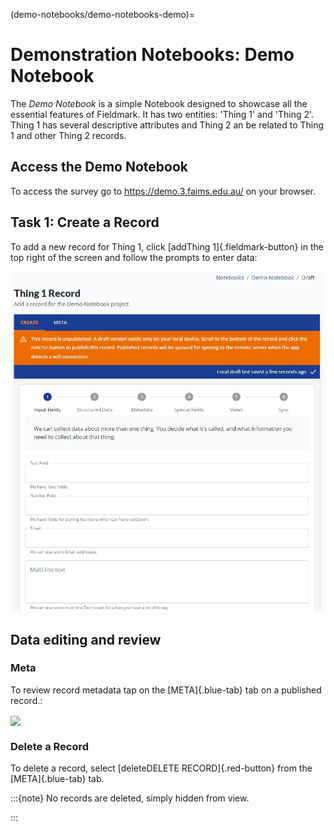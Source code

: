 (demo-notebooks/demo-notebooks-demo)=
# Demonstration Notebooks: Demo Notebook

The *Demo Notebook* is a simple Notebook designed to showcase all the essential features of Fieldmark. It has two entities: 'Thing 1' and 'Thing 2'. Thing 1 has several descriptive attributes and Thing 2 an be related to Thing 1 and other Thing 2 records.

## Access the Demo Notebook

To access the survey go to <https://demo.3.faims.edu.au/> on your browser.

## Task 1: Create a Record
To add a new record for Thing 1, click [<span class="material-icons">add</span>Thing 1]{.fieldmark-button} in the top right of the screen and follow the prompts to enter data:

![Enter data for Thing 1](demo-notebooks-demo-images/demonotebook_screen1.jpg)

## Data editing and review


### Meta
To review record metadata tap on the [META]{.blue-tab} tab on a published record.:

<!-- :::{image} demo-notebooks-campus-images/meta-demo.3.faims.edu.au_notebooks_default%7C%7Ccampus_survey_demo.png
:width: 70%
:align: center
::: -->

<img src="demo-notebooks-campus-images/meta-demo.3.faims.edu.au_notebooks_default%7C%7Ccampus_survey_demo.png" width="70%" align="center">

### Delete a Record

To delete a record, select [<span class="material-icons">delete</span>DELETE RECORD]{.red-button} from the [META]{.blue-tab} tab.

:::{note}
No records are deleted, simply hidden from view. 
<!-- It is possible to undelete records with the command line. -->
:::

<link href="https://fonts.googleapis.com/icon?family=Material+Icons"
      rel="stylesheet">
